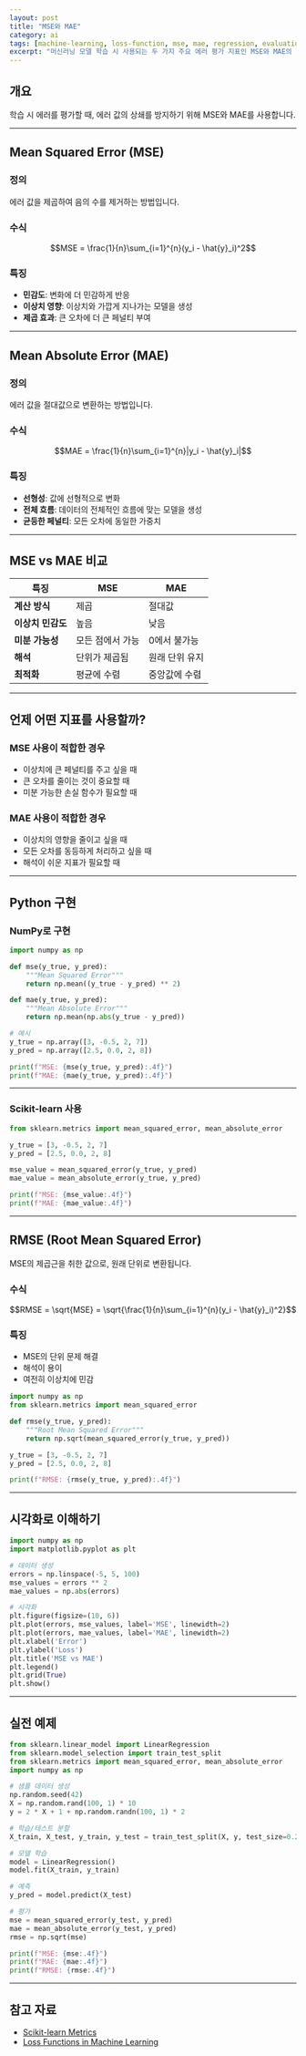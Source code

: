 ```yaml
---
layout: post
title: "MSE와 MAE"
category: ai
tags: [machine-learning, loss-function, mse, mae, regression, evaluation]
excerpt: "머신러닝 모델 학습 시 사용되는 두 가지 주요 에러 평가 지표인 MSE와 MAE의 차이점을 알아봅니다."
---
```


## 개요

학습 시 에러를 평가할 때, 에러 값의 상쇄를 방지하기 위해 MSE와 MAE를 사용합니다.

---

## Mean Squared Error (MSE)

### 정의

에러 값을 제곱하여 음의 수를 제거하는 방법입니다.

### 수식

$$MSE = \frac{1}{n}\sum_{i=1}^{n}(y_i - \hat{y}_i)^2$$

### 특징

- **민감도**: 변화에 더 민감하게 반응
- **이상치 영향**: 이상치와 가깝게 지나가는 모델을 생성
- **제곱 효과**: 큰 오차에 더 큰 페널티 부여

---

## Mean Absolute Error (MAE)

### 정의

에러 값을 절대값으로 변환하는 방법입니다.

### 수식

$$MAE = \frac{1}{n}\sum_{i=1}^{n}|y_i - \hat{y}_i|$$

### 특징

- **선형성**: 값에 선형적으로 변화
- **전체 흐름**: 데이터의 전체적인 흐름에 맞는 모델을 생성
- **균등한 페널티**: 모든 오차에 동일한 가중치

---

## MSE vs MAE 비교

| 특징 | MSE | MAE |
|------|-----|-----|
| **계산 방식** | 제곱 | 절대값 |
| **이상치 민감도** | 높음 | 낮음 |
| **미분 가능성** | 모든 점에서 가능 | 0에서 불가능 |
| **해석** | 단위가 제곱됨 | 원래 단위 유지 |
| **최적화** | 평균에 수렴 | 중앙값에 수렴 |

---

## 언제 어떤 지표를 사용할까?

### MSE 사용이 적합한 경우

- 이상치에 큰 페널티를 주고 싶을 때
- 큰 오차를 줄이는 것이 중요할 때
- 미분 가능한 손실 함수가 필요할 때

### MAE 사용이 적합한 경우

- 이상치의 영향을 줄이고 싶을 때
- 모든 오차를 동등하게 처리하고 싶을 때
- 해석이 쉬운 지표가 필요할 때

---

## Python 구현

### NumPy로 구현

```python
import numpy as np

def mse(y_true, y_pred):
    """Mean Squared Error"""
    return np.mean((y_true - y_pred) ** 2)

def mae(y_true, y_pred):
    """Mean Absolute Error"""
    return np.mean(np.abs(y_true - y_pred))

# 예시
y_true = np.array([3, -0.5, 2, 7])
y_pred = np.array([2.5, 0.0, 2, 8])

print(f"MSE: {mse(y_true, y_pred):.4f}")
print(f"MAE: {mae(y_true, y_pred):.4f}")
```

---

### Scikit-learn 사용

```python
from sklearn.metrics import mean_squared_error, mean_absolute_error

y_true = [3, -0.5, 2, 7]
y_pred = [2.5, 0.0, 2, 8]

mse_value = mean_squared_error(y_true, y_pred)
mae_value = mean_absolute_error(y_true, y_pred)

print(f"MSE: {mse_value:.4f}")
print(f"MAE: {mae_value:.4f}")
```

---

## RMSE (Root Mean Squared Error)

MSE의 제곱근을 취한 값으로, 원래 단위로 변환됩니다.

### 수식

$$RMSE = \sqrt{MSE} = \sqrt{\frac{1}{n}\sum_{i=1}^{n}(y_i - \hat{y}_i)^2}$$

### 특징

- MSE의 단위 문제 해결
- 해석이 용이
- 여전히 이상치에 민감

```python
import numpy as np
from sklearn.metrics import mean_squared_error

def rmse(y_true, y_pred):
    """Root Mean Squared Error"""
    return np.sqrt(mean_squared_error(y_true, y_pred))

y_true = [3, -0.5, 2, 7]
y_pred = [2.5, 0.0, 2, 8]

print(f"RMSE: {rmse(y_true, y_pred):.4f}")
```

---

## 시각화로 이해하기

```python
import numpy as np
import matplotlib.pyplot as plt

# 데이터 생성
errors = np.linspace(-5, 5, 100)
mse_values = errors ** 2
mae_values = np.abs(errors)

# 시각화
plt.figure(figsize=(10, 6))
plt.plot(errors, mse_values, label='MSE', linewidth=2)
plt.plot(errors, mae_values, label='MAE', linewidth=2)
plt.xlabel('Error')
plt.ylabel('Loss')
plt.title('MSE vs MAE')
plt.legend()
plt.grid(True)
plt.show()
```

---

## 실전 예제

```python
from sklearn.linear_model import LinearRegression
from sklearn.model_selection import train_test_split
from sklearn.metrics import mean_squared_error, mean_absolute_error
import numpy as np

# 샘플 데이터 생성
np.random.seed(42)
X = np.random.rand(100, 1) * 10
y = 2 * X + 1 + np.random.randn(100, 1) * 2

# 학습/테스트 분할
X_train, X_test, y_train, y_test = train_test_split(X, y, test_size=0.2)

# 모델 학습
model = LinearRegression()
model.fit(X_train, y_train)

# 예측
y_pred = model.predict(X_test)

# 평가
mse = mean_squared_error(y_test, y_pred)
mae = mean_absolute_error(y_test, y_pred)
rmse = np.sqrt(mse)

print(f"MSE: {mse:.4f}")
print(f"MAE: {mae:.4f}")
print(f"RMSE: {rmse:.4f}")
```

---

## 참고 자료

- [Scikit-learn Metrics](https://scikit-learn.org/stable/modules/model_evaluation.html)
- [Loss Functions in Machine Learning](https://machinelearningmastery.com/loss-and-loss-functions-for-training-deep-learning-neural-networks/)
